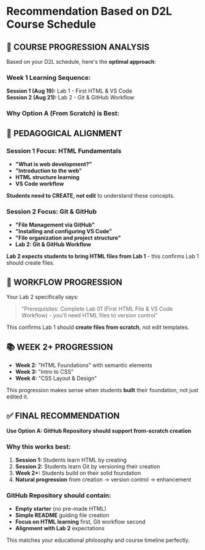 # Recommendation Based on D2L Course Schedule

## 📅 COURSE PROGRESSION ANALYSIS

Based on your D2L schedule, here's the **optimal approach**:

### Week 1 Learning Sequence:
**Session 1 (Aug 19):** Lab 1 - First HTML & VS Code  
**Session 2 (Aug 21):** Lab 2 - Git & GitHub Workflow

### Why Option A (From Scratch) is Best:

## 🎯 PEDAGOGICAL ALIGNMENT

### Session 1 Focus: HTML Fundamentals
- **"What is web development?"**
- **"Introduction to the web"**  
- **HTML structure learning**
- **VS Code workflow**

**Students need to CREATE, not edit** to understand these concepts.

### Session 2 Focus: Git & GitHub
- **"File Management via GitHub"**
- **"Installing and configuring VS Code"** 
- **"File organization and project structure"**
- **Lab 2: Git & GitHub Workflow**

**Lab 2 expects students to bring HTML files from Lab 1** - this confirms Lab 1 should create files.

## 🔗 WORKFLOW PROGRESSION

Your Lab 2 specifically says:
> "Prerequisites: Complete Lab 01 (First HTML File & VS Code Workflow) - you'll need HTML files to version control"

This confirms Lab 1 should **create files from scratch**, not edit templates.

## 📚 WEEK 2+ PROGRESSION

- **Week 2:** "HTML Foundations" with semantic elements
- **Week 3:** "Intro to CSS" 
- **Week 4:** "CSS Layout & Design"

This progression makes sense when students **built** their foundation, not just edited it.

## ✅ FINAL RECOMMENDATION

**Use Option A: GitHub Repository should support from-scratch creation**

### Why this works best:
1. **Session 1:** Students learn HTML by creating
2. **Session 2:** Students learn Git by versioning their creation
3. **Week 2+:** Students build on their solid foundation
4. **Natural progression** from creation → version control → enhancement

### GitHub Repository should contain:
- **Empty starter** (no pre-made HTML)
- **Simple README** guiding file creation
- **Focus on HTML learning** first, Git workflow second
- **Alignment with Lab 2** expectations

This matches your educational philosophy and course timeline perfectly.
